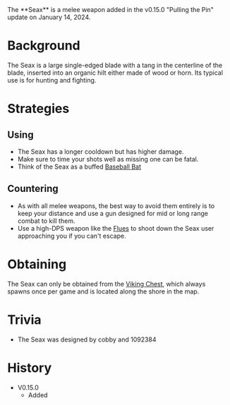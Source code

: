 <Stub />
The **Seax** is a melee weapon added in the v0.15.0 "Pulling the Pin" update on January 14, 2024.

# Background

The Seax is a large single-edged blade with a tang in the centerline of the blade, inserted into an organic hilt either made of wood or horn. Its typical use is for hunting and fighting.

# Strategies

## Using 
 - The Seax has a longer cooldown but has higher damage.
 - Make sure to time your shots well as missing one can be fatal.
 - Think of the Seax as a buffed [Baseball Bat](/weapons/melee/baseball_bat)

## Countering

- As with all melee weapons, the best way to avoid them entirely is to keep your distance and use a gun designed for mid or long range combat to kill them.
 - Use a high-DPS weapon like the [Flues](/weapons/guns/flues) to shoot down the Seax user approaching you if you can't escape.
 

# Obtaining

The Seax can only be obtained from the [Viking Chest](/obstacles/viking_chest), which always spawns once per game and is located along the shore in the map. 

# Trivia

- The Seax was designed by cobby and 1092384

# History

 - V0.15.0
   - Added
